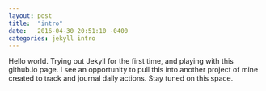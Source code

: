 ```yaml
---
layout: post
title:  "intro"
date:   2016-04-30 20:51:10 -0400
categories: jekyll intro
---
```


Hello world. Trying out Jekyll for the first time, and playing with this github.io page. I see an opportunity to pull this into another project of mine created to track and journal daily actions. Stay tuned on this space.
